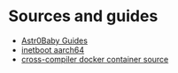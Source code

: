 # Sources and guides
- [Astr0Baby Guides](https://astr0baby.online/Solaris/illumos-aarch64/)
- [inetboot aarch64](https://github.com/n-hys/illumos-gate/tree/osport/v2021.07/usr/src/psm/stand/boot)
- [cross-compiler docker container source](https://github.com/n-hys/illumos-build)